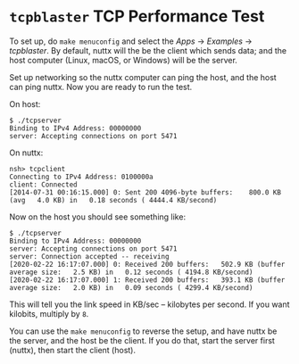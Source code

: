 # `tcpblaster` TCP Performance Test

To set up, do `make menuconfig` and select the _Apps_ → _Examples_ →
_tcpblaster_. By default, nuttx will the be the client which sends data; and the
host computer (Linux, macOS, or Windows) will be the server.

Set up networking so the nuttx computer can ping the host, and the host can ping
nuttx. Now you are ready to run the test.

On host:

```
$ ./tcpserver
Binding to IPv4 Address: 00000000
server: Accepting connections on port 5471
```

On nuttx:

```
nsh> tcpclient
Connecting to IPv4 Address: 0100000a
client: Connected
[2014-07-31 00:16:15.000] 0: Sent 200 4096-byte buffers:    800.0 KB (avg   4.0 KB) in   0.18 seconds ( 4444.4 KB/second)
```

Now on the host you should see something like:

```
$ ./tcpserver
Binding to IPv4 Address: 00000000
server: Accepting connections on port 5471
server: Connection accepted -- receiving
[2020-02-22 16:17:07.000] 0: Received 200 buffers:   502.9 KB (buffer average size:   2.5 KB) in   0.12 seconds ( 4194.8 KB/second)
[2020-02-22 16:17:07.000] 1: Received 200 buffers:   393.1 KB (buffer average size:   2.0 KB) in   0.09 seconds ( 4299.4 KB/second)
```

This will tell you the link speed in KB/sec – kilobytes per second. If you want
kilobits, multiply by `8`.

You can use the `make menuconfig` to reverse the setup, and have nuttx be the
server, and the host be the client. If you do that, start the server first
(nuttx), then start the client (host).
